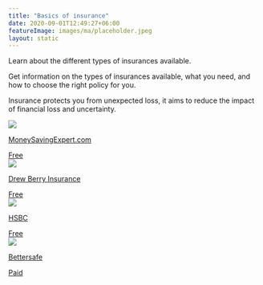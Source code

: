 ```yaml
---
title: "Basics of insurance"
date: 2020-09-01T12:49:27+06:00
featureImage: images/ma/placeholder.jpeg
layout: static
---
```


Learn about the different types of insurances available.

Get information on the types of insurances available, what you need, and how to choose the right policy for you.

Insurance protects you from unexpected loss, it aims to reduce the impact of financial loss and uncertainty.

<a class="ma-link" href="https://www.moneysavingexpert.com/insurance/"><div class="ma-card ma-card-Wealth"><div class="ma-icon"><img src ="/images/Icon-check - wealth - opacity.svg"/></div><div class="ma-name"><p>MoneySavingExpert.com</p></div><div class="ma-paid-text"><span>Free</span></div></div></a><a class="ma-link" href="https://www.drewberryinsurance.co.uk/knowledge/financial-advice/personal-insurance"><div class="ma-card ma-card-Wealth"><div class="ma-icon"><img src ="/images/Icon-check - wealth - opacity.svg"/></div><div class="ma-name"><p>Drew Berry Insurance</p></div><div class="ma-paid-text"><span>Free</span></div></div></a><a class="ma-link" href="https://www.hsbc.co.uk/insurance/types-of-insurance/"><div class="ma-card ma-card-Wealth"><div class="ma-icon"><img src ="/images/Icon-check - wealth - opacity.svg"/></div><div class="ma-name"><p>HSBC</p></div><div class="ma-paid-text"><span>Free</span></div></div></a><a class="ma-link" href="https://www.awin1.com/cread.php?awinmid=16254&awinaffid=1198638&ued=https%3A%2F%2Fwww.bettersafe.com%2F"><div class="ma-card ma-card-Wealth"><div class="ma-icon"><img src ="/images/Icon-pound - wealth - opacity.svg"/></div><div class="ma-name"><p>Bettersafe</p></div><div class="ma-paid-text"><span>Paid</span></div></div></a>  

<br/><br/>






